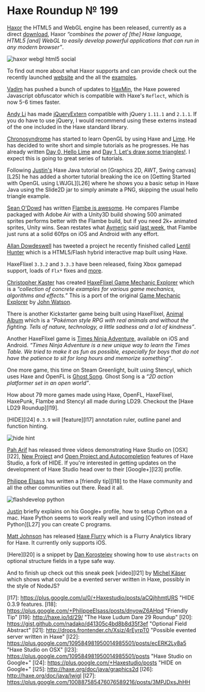 [_template]: ../templates/roundup.html
[date]: / "2014-05-08T09:08:46+01:00"
[modified]: / "2014-06-27T15:38:50+01:00"
[“”]: a ""
# Haxe Roundup № 199

[Haxor] the HTML5 and WebGL engine has been released, currently as a direct 
[download][l1], Haxor _“combines the power of [the] Haxe language, HTML5 [and] 
WebGL to easily develop powerful applications that can run in any modern browser”_.

![haxor webgl html5 social](/img/199/haxor-knight.png "Haxor the HTML5 and WebGL engine")

To find out more about what Haxor supports and can provide check out the recently
launched [website][l2] and the all the [examples][l3].

[Vadim] has pushed a bunch of updates to [HaxMin], the Haxe powered Javascript obfuscator
which is compatible with Haxe's `Reflect`, which is now 5-6 times faster.

[Andy Li] has made [jQueryExtern] compatible with jQuery `1.11.1` and `2.1.1`. If you
do have to use jQuery, I would recommend using these externs instead of the one included
in the Haxe standard library.

[Chronosyndrome] has started to learn OpenGL by using Haxe and [Lime]. He has decided
to write short and simple tutorials as he progresses. He has already written 
[Day 0, Hello Lime][l4] and [Day 1, Let's draw some triangles!][l5]. I expect this is
going to great series of tutorials.

Following [Justin's][Justinfront] Haxe Java tutorial on [Graphics 2D, AWT, Swing canvas][L25]
he has added a shorter tutorial breaking the ice on [Getting Started with OpenGL using LWJGL][L26]
where he shows you a basic setup in Haxe Java using the Slide2D jar to simply animate a PNG, 
skipping the usual hello triangle example.

[Sean O'Dowd] has written [Flambe is awesome][l6]. He compares Flambe packaged with
Adobe Air with a Unity3D build showing 500 animated sprites performs better with the
Flambe build, but if you need 2k+ animated sprites, Unity wins. Sean restates what
[Aymeric] said [last week][l7], that Flambe just runs at a solid 60fps on iOS and
Android with any effort.

[Allan Dowdeswell] has tweeted a project he recently finished called [Lentil Hunter][l8]
which is a HTML5/Flash hybrid interactive map built using Haxe.

HaxeFlixel `3.3.2` and `3.3.3` have been released, fixing Xbox gamepad support, loads
of `Flx*` fixes and [more][l9].

[Christopher Kaster] has created [HaxeFlixel Game Mechanic Explorer][l11] which is
a _“collection of concrete examples for various game mechanics, algorithms and 
effects.”_ This is a port of the original [Game Mechanic Explorer][l10] by 
[John Watson].

There is another Kickstarter game being built using HaxeFlixel, [Animal Album][l12]
which is a _“Pokémon style RPG with real animals and without the fighting. Tells of
nature, technology, a little sadness and a lot of kindness”_.

Another HaxeFlixel game is [Times Ninja Adventure][l14], available on iOS and Android.
_“Times Ninja Adventure is a new unique way to learn the Times Table. We tried to 
make it as fun as possible, especially for boys that do not have the patience 
to sit for long hours and memorize something”_.

One more game, this time on Steam Greenlight, built using Stencyl, which uses Haxe 
and OpenFL is [Ghost Song][l13]. Ghost Song is a _“2D action platformer set in an
open world”_.

How about 79 more games made using Haxe, OpenFL, HaxeFlixel, HaxePunk, Flambe and
Stencyl all made during LD29. Checkout the [Haxe LD29 Roundup][l19].

[HIDE][l24] `0.3.9` will [feature][l17] annotation ruler, outline 
panel and  function hinting.

![hide hint](/img/199/hide-function-hint.gif "HIDE 0.3.9 Function Hint")

[Pah Arif] has released three videos demonstrating Haxe Studio on [OSX][l22], 
[New Project][l15] and [Open Project and Autocompletion][l16] features of 
Haxe Studio, a fork of HIDE. If you're interested in getting updates on the
development of Haxe Studio head over to their [Google+][l23] profile.

[Philippe Elsass] has written a [friendly tip][l18] to the Haxe community and all
the other communities out there. Read it all.

![flashdevelop python](/img/199/flashdevelop-python.png "FlashDevelop Compiling Haxe to Python!")

[Justin][Justinfront] briefly explains on his Google+ profile, how to setup Cython 
on a mac. Haxe Python seems to work really well and using [Cython instead of 
Python][L27] you can create C programs.

[Matt Johnson] has released [Haxe Flurry] which is a Flurry Analytics library for
Haxe. It currently only supports iOS.

[Here][l20] is a snippet by [Dan Korostelev] showing how to use `abstracts` on optional
structure fields in a type safe way.

And to finish up check out this sneak peek [video][l21] by [Michel Käser] which shows what could
be a evented server written in Haxe, possibly in the style of NodeJS?

[haxor]: https://twitter.com/HaxorEngine "@HaxorEngine"
[vadim]: https://github.com/YellowAfterlife "@Vadim"
[andy li]: https://github.com/andyli "@AndyLi"
[Chronosyndrome]: https://twitter.com/chronosyndrome "@Chronosyndrome"
[Sean O'Dowd]: https://github.com/nicetrysean "@nicetrysean"
[Aymeric]: https://twitter.com/aymericlamboley "@aymericlamboley"
[Allan Dowdeswell]: https://twitter.com/confidant_ca "@confidant_ca"
[Christopher Kaster]: https://twitter.com/kasoki "@kasoki"
[John Watson]: http://twitter.com/yafd "@yafd"
[Pah Arif]: https://twitter.com/misterpah "@misterpah"
[Philippe Elsass]: https://twitter.com/elsassph "@elsassph"
[Matt johnson]: https://twitter.com/matt_j2 "@matt_j2"
[Dan Korostelev]: https://twitter.com/nadako "@nadako"
[Michel Käser]: https://twitter.com/frontenderch "@frontenderch"
[Justinfront]: http://www.justinfront.co.uk "@justinfront"

[l1]: http://haxor.thelaborat.org/download.html "Haxor Download Instructions"
[l2]: http://haxor.thelaborat.org/ "Haxor"
[l3]: http://haxor.thelaborat.org/examples.html "Haxor Examples"
[l4]: http://chronosyndrome.com/?p=30 "Day 0, Hello Lime"
[l5]: http://chronosyndrome.com/?p=42 "Day 1, Let's draw some triangles!"
[l6]: http://seanodowd.me/flambe-is-awesome/ "Flambe is awesome"
[l7]: http://haxe.io/roundups/198/ "Haxe Roundup № 198"
[l8]: http://www.lentils.ca/lentilhunter/ "Lentil Hunter"
[l9]: https://github.com/HaxeFlixel/flixel/blob/dev/CHANGELOG.md "HaxeFlixel ChangeLog"
[l10]: http://gamemechanicexplorer.com/ "Game Mechanic Explorer"
[l11]: http://gme.kasoki.de/ "HaxeFlixel Game Mechanic Explorer"
[l12]: https://www.kickstarter.com/projects/238178285/animalalbum "Animal Album on Kickstarter"
[l13]: http://steamcommunity.com/sharedfiles/filedetails/?id=254331184 "Ghost Song"
[l14]: http://netforza.com/times-ninja-adventure/ "Times Ninja Adventure"
[l15]: https://plus.google.com/109584981950014985501/posts/CGZX4Gs1bpA "Haxe Studio New Project"
[l16]: https://plus.google.com/109584981950014985501/posts/cLMranzP4aF "Haxe Studio Open Project and Autocompletion"
[l17]: https://plus.google.com/u/0/+Haxestudio/posts/aCQjhhmtURS "HIDE 0.3.9 features.
[l18]: https://plus.google.com/+PhilippeElsass/posts/dnyowZ6AHpd "Friendly Tip"
[l19]: http://haxe.io/ld/29/ "The Haxe Ludum Dare 29 Roundup"
[l20]: https://gist.github.com/nadako/d41305c4bd8b8d35f3ef "Optional Field Abstract"
[l21]: http://drops.frontender.ch/Xsiz/4rEyrpT0 "Possible evented server written in Haxe"
[l22]: https://plus.google.com/109584981950014985501/posts/ecERK2Ly8a5 "Haxe Studio on OSX"
[l23]: https://plus.google.com/109584981950014985501/posts "Haxe Studio on Google+"
[l24]: https://plus.google.com/+Haxestudio/posts "HIDE on Google+"
[l25]: http://haxe.org/doc/java/graphics2d
[l26]: http://haxe.org/doc/java/lwjgl
[l27]: https://plus.google.com/100887585476076589216/posts/3MPJDxsJhHH

[haxe flurry]: https://github.com/mattj1/HaxeFlurry "Haxe Flurry on Github"
[haxmin]: https://github.com/YellowAfterlife/HaxMin "HaxMin the Haxe Javascript Obfuscator"
[jqueryextern]: https://github.com/andyli/jQueryExternForHaxe "jQuery Externs for Haxe on Github"
[lime]: https://github.com/openfl/lime "The Lime Framework"

